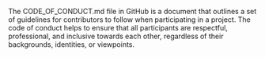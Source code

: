 The CODE_OF_CONDUCT.md file in GitHub is a document that outlines a set of guidelines for contributors to follow when participating in a project. The code of conduct helps to ensure that all participants are respectful, professional, and inclusive towards each other, regardless of their backgrounds, identities, or viewpoints.
